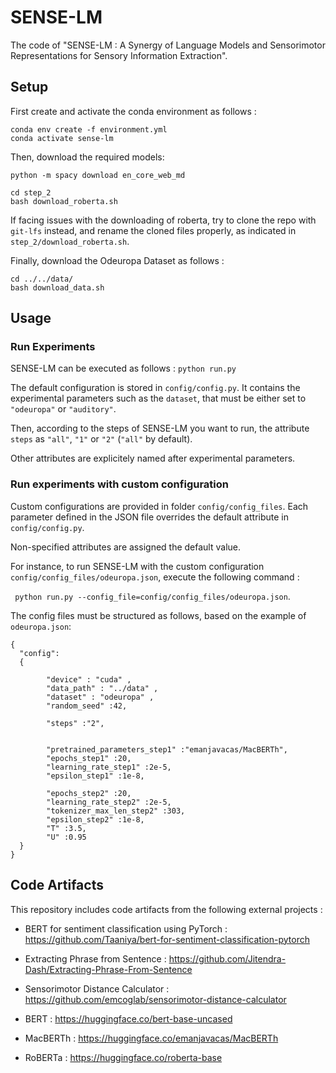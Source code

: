 # SENSE-LM 
The code of "SENSE-LM : A Synergy of Language Models and Sensorimotor Representations for Sensory Information Extraction".


## Setup

First create and activate the conda environment as follows : 
```
conda env create -f environment.yml
conda activate sense-lm
```

Then, download the required models: 

```
python -m spacy download en_core_web_md

cd step_2
bash download_roberta.sh
```

If facing issues with the downloading of roberta, try to clone the repo with `git-lfs` instead, and rename the cloned files properly, as indicated in `step_2/download_roberta.sh`.




Finally, download the Odeuropa Dataset as follows :

```
cd ../../data/
bash download_data.sh
```
## Usage
### Run Experiments

SENSE-LM can be executed as follows : 
```python run.py```

The default configuration is stored in `config/config.py`.
It contains the experimental parameters such as the `dataset`, that must be either set to `"odeuropa"` or `"auditory"`.

Then, according to the steps of SENSE-LM you want to run, the attribute `steps` as `"all"`, `"1"` or `"2"` (`"all"` by default).

Other attributes are explicitely named after experimental parameters.

### Run experiments with custom configuration

Custom configurations are provided in folder `config/config_files`. Each parameter defined in the JSON file overrides the default attribute in `config/config.py`.

Non-specified attributes are assigned the default value.

For instance, to run SENSE-LM with the custom configuration `config/config_files/odeuropa.json`, execute the following command : 

``` python run.py --config_file=config/config_files/odeuropa.json```.

The config files must be structured as follows, based on the example of  `odeuropa.json`: 
```
{
  "config":
  {

        "device" : "cuda" ,
        "data_path" : "../data" ,
        "dataset" : "odeuropa" ,
        "random_seed" :42,
    
        "steps" :"2",


        "pretrained_parameters_step1" :"emanjavacas/MacBERTh",
        "epochs_step1" :20,
        "learning_rate_step1" :2e-5,
        "epsilon_step1" :1e-8,
    
        "epochs_step2" :20,
        "learning_rate_step2" :2e-5,
        "tokenizer_max_len_step2" :303,
        "epsilon_step2" :1e-8,
        "T" :3.5,
        "U" :0.95
  }
}
```


## Code Artifacts

This repository includes code artifacts from the following external projects : 

- BERT for sentiment classification using PyTorch : https://github.com/Taaniya/bert-for-sentiment-classification-pytorch
- Extracting Phrase from Sentence : https://github.com/Jitendra-Dash/Extracting-Phrase-From-Sentence
- Sensorimotor Distance Calculator : https://github.com/emcoglab/sensorimotor-distance-calculator

- BERT : https://huggingface.co/bert-base-uncased
- MacBERTh : https://huggingface.co/emanjavacas/MacBERTh
- RoBERTa : https://huggingface.co/roberta-base


